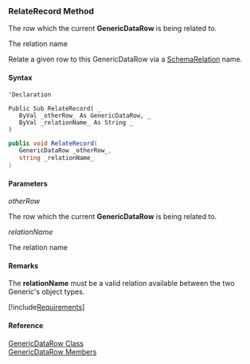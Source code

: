 ﻿### RelateRecord Method

The row which the current **GenericDataRow** is being related to.

The relation name

Relate a given row to this GenericDataRow via a [SchemaRelation](fcSDK~FChoice.Foundation.Schema.ISchemaRelation.md) name.

#### Syntax

```vbnet
'Declaration

Public Sub RelateRecord( _
   ByVal _otherRow_ As GenericDataRow, _
   ByVal _relationName_ As String _
) 
```

```csharp
public void RelateRecord( 
   GenericDataRow _otherRow_,
   string _relationName_
)
```

#### Parameters

_otherRow_

The row which the current **GenericDataRow** is being related to.

_relationName_

The relation name

#### Remarks

The **relationName** must be a valid relation available between the two Generic's object types.

[!include[Requirements](../partials/requirements.md)]

#### Reference

[GenericDataRow Class](fcSDK~FChoice.Foundation.GenericDataRow.md)  
[GenericDataRow Members](fcSDK~FChoice.Foundation.GenericDataRow_members.md)